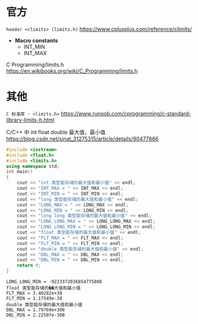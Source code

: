 
# 官方

`header <climits> (limits.h)` https://www.cplusplus.com/reference/climits/
- **Macro constants**
  * INT_MIN
  * INT_MAX

C Programming/limits.h https://en.wikibooks.org/wiki/C_Programming/limits.h

# 其他

`C 标准库 - <limits.h>` https://www.runoob.com/cprogramming/c-standard-library-limits-h.html

C/C++ 中 int float double 最大值，最小值 https://blog.csdn.net/sinat_31275315/article/details/90477866
```cpp
#include <iostream>
#include <float.h>
#include <limits.h>
using namespace std;
int main()
{
	cout << "int 类型能存储的最大值和最小值" << endl;
	cout << "INT_MAX = " << INT_MAX << endl;
	cout << "INT_MIN = " << INT_MIN << endl;
	cout << "long 类型能存储的最大值和最小值" << endl;
	cout << "LONG_MAX = " << LONG_MAX << endl;
	cout << "LONG_MIN = " << LONG_MIN << endl;
	cout << "long long 类型能存储的最大值和最小值" << endl;
	cout << "LONG_LONG_MAX = " << LONG_LONG_MAX << endl;
	cout << "LONG_LONG_MIN = " << LONG_LONG_MIN << endl;
	cout << "float 类型能存储的最大值和最小值" << endl;
	cout << "FLT_MAX = " << FLT_MAX << endl;
	cout << "FLT_MIN = " << FLT_MIN << endl;
	cout << "double 类型能存储的最大值和最小值" << endl;
	cout << "DBL_MAX = " << DBL_MAX << endl;
	cout << "DBL_MIN = " << DBL_MIN << endl;
	return 0;
}
```
```console
LONG_LONG_MIN = -9223372036854775808
float 类型能存储的��大值和最小值
FLT_MAX = 3.40282e+38
FLT_MIN = 1.17549e-38
double 类型能存储的最大值和最小值
DBL_MAX = 1.79769e+308
DBL_MIN = 2.22507e-308
```
